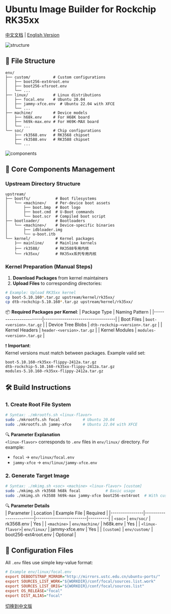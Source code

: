 # Ubuntu Image Builder for Rockchip RK35xx

[中文文档](readme_CN.md) | [English Version](README.md)

![structure](https://img.shields.io/badge/Project_Structure-Organized-009688?logo=files&style=flat)

## 📂 File Structure
```
env/
├── custom/          # Custom configurations
│   ├── boot256-ext4root.env
│   ├── boot256-xfsroot.env
│   └── ...
├── linux/           # Linux distributions
│   ├── focal.env    # Ubuntu 20.04
│   ├── jammy-xfce.env  # Ubuntu 22.04 with XFCE
│   └── ...
├── machine/         # Device models
│   ├── h68k.env     # For H68K board
│   ├── h69k-max.env # For H69K-MAX board
│   └── ...
└── soc/             # Chip configurations
    ├── rk3568.env   # RK3568 chipset
    ├── rk3588.env   # RK3588 chipset
    └── ...
```

![components](https://img.shields.io/badge/Upstream_Components-Manual_Upload-009688?logo=archive&style=flat)

## 📂 Core Components Management

### Upstream Directory Structure
```
upstream/
├── bootfs/           # Boot filesystems
│   └── <machine>/    # Per-device boot assets
│       ├── boot.bmp  # Boot logo
│       ├── boot.cmd  # U-Boot commands
│       └── boot.scr  # Compiled boot script
├── bootloader/       # Bootloaders
│   └── <machine>/    # Device-specific binaries
│       ├── idbloader.img
│       └── u-boot.itb
└── kernel/           # Kernel packages
    ├── mainline/     # Mainline kernels
    ├── rk3588/       # RK3588专用内核
    └── rk35xx/       # RK35xx系列专用内核
```

### Kernel Preparation (Manual Steps)
1. **Download Packages** from kernel maintainers
2. **Upload Files** to corresponding directories:
```bash
# Example: Upload RK35xx kernel
cp boot-5.10.160*.tar.gz upstream/kernel/rk35xx/
cp dtb-rockchip-5.10.160*.tar.gz upstream/kernel/rk35xx/
```

📦 **Required Packages per Kernel**:
| Package Type          | Naming Pattern                    |
|-----------------------|-----------------------------------|
| Boot Files            | `boot-<version>.tar.gz`           |
| Device Tree Blobs     | `dtb-rockchip-<version>.tar.gz`   |
| Kernel Headers        | `header-<version>.tar.gz`         |
| Kernel Modules        | `modules-<version>.tar.gz`        |

❗ **Important**:  
Kernel versions must match between packages. Example valid set:  
```
boot-5.10.160-rk35xx-flippy-2412a.tar.gz
dtb-rockchip-5.10.160-rk35xx-flippy-2412a.tar.gz
modules-5.10.160-rk35xx-flippy-2412a.tar.gz
```

## 🛠️ Build Instructions

### 1. Create Root File System
```bash
# Syntax: ./mkrootfs.sh <linux-flavor>
sudo ./mkrootfs.sh focal          # Ubuntu 20.04
sudo ./mkrootfs.sh jammy-xfce     # Ubuntu 22.04 with XFCE
```

🔍 **Parameter Explanation**  
`<linux-flavor>` corresponds to `.env` files in `env/linux/` directory. For example:
- `focal` → `env/linux/focal.env`
- `jammy-xfce` → `env/linux/jammy-xfce.env`

### 2. Generate Target Image
```bash
# Syntax: ./mkimg.sh <soc> <machine> <linux-flavor> [custom]
sudo ./mkimg.sh rk3568 h68k focal           # Basic usage
sudo ./mkimg.sh rk3588 h69k-max jammy-xfce boot256-ext4root  # With custom config
```

🔍 **Parameter Details**  
| Parameter      | Location               | Example File            | Required |
|----------------|------------------------|-------------------------|----------|
| `<soc>`        | `env/soc/`             | rk3568.env              | Yes      |
| `<machine>`    | `env/machine/`         | h68k.env                | Yes      |
| `<linux-flavor>`| `env/linux/`          | jammy-xfce.env          | Yes      |
| `[custom]`     | `env/custom/`          | boot256-ext4root.env    | Optional |

## 🧩 Configuration Files
All `.env` files use simple key-value format:
```ini
# Example env/linux/focal.env
export DEBOOTSTRAP_MIRROR="http://mirrors.ustc.edu.cn/ubuntu-ports/"
export SOURCES_LIST_WORK="${WORKDIR}/conf/focal/sources.list.work"
export SOURCES_LIST_ORIG="${WORKDIR}/conf/focal/sources.list"
export OS_RELEASE="focal"
export DIST_ALIAS="focal"
```

[切换到中文版](readme_CN.md)
